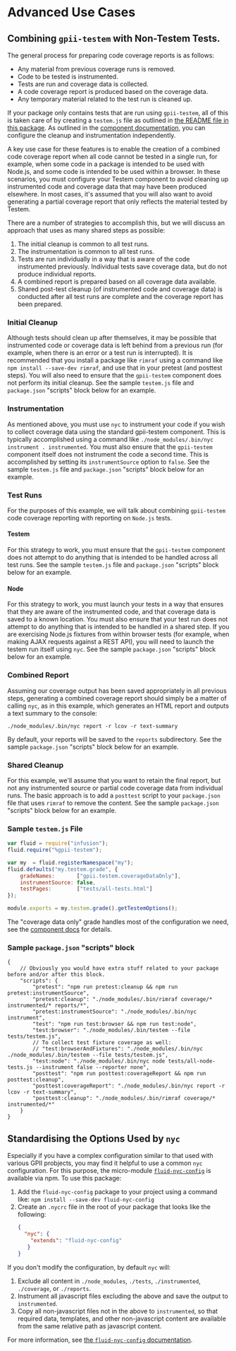 # Advanced Use Cases

## Combining `gpii-testem` with Non-Testem Tests.

The general process for preparing code coverage reports is as follows:

* Any material from previous coverage runs is removed.
* Code to be tested is instrumented.
* Tests are run and coverage data is collected.
* A code coverage report is produced based on the coverage data.
* Any temporary material related to the test run is cleaned up.

If your package only contains tests that are run using `gpii-testem`, all of this is taken
care of by creating a `testem.js` file as outlined in [the README file in this package](../README.md).  As outlined in
the [component documentation](testem-component.md), you can configure the cleanup and instrumentation independently.

A key use case for these features is to enable the creation of a combined code coverage report when all code cannot be
tested in a single run, for example, when some code in a package is intended to be used with Node.js, and some code is
intended to be used within a browser.  In these scenarios, you must configure your Testem component to avoid cleaning up
instrumented code and coverage data that may have been produced elsewhere.  In most cases, it's assumed that you will
also want to avoid generating a partial coverage report that only reflects the material tested by Testem.

There are a number of strategies to accomplish this, but we will discuss an approach that uses as many shared steps as
possible:

1. The initial cleanup is common to all test runs.
2. The instrumentation is common to all test runs.
3. Tests are run individually in a way that is aware of the code instrumented previously.  Individual tests save
   coverage data, but do not produce individual reports.
4. A combined report is prepared based on all coverage data available.
5. Shared post-test cleanup (of instrumented code and coverage data) is conducted after all test runs are complete and
   the coverage report has been prepared.

### Initial Cleanup

Although tests should clean up after themselves, it may be possible that instrumented code or coverage data is left
behind from a previous run (for example, when there is an error or a test run is interrupted).  It is recommended that
you install a package like `rimraf` using a command like `npm install --save-dev rimraf`, and use that in your pretest
(and posttest steps). You will also need to ensure that the `gpii-testem` component does not perform its initial
cleanup.  See the sample `testem.js` file and `package.json` "scripts" block below for an example.

### Instrumentation

As mentioned above, you must use `nyc` to instrument your code if you wish to collect coverage data using the standard
gpii-testem component.  This is typically accomplished using a command like `./node_modules/.bin/nyc instrument .
instrumented`. You must also ensure that the `gpii-testem` component itself does not instrument the code a second time.
This is accomplished by setting its `instrumentSource` option to `false`.  See the sample  `testem.js` file and
`package.json` "scripts" block below for an example.

### Test Runs

For the purposes of this example, we will talk about combining `gpii-testem` code coverage reporting with reporting on
`Node.js` tests.

#### Testem

For this strategy to work, you must ensure that the `gpii-testem` component does not attempt to do anything that is
intended to be handled across all test runs. See the sample `testem.js` file and `package.json` "scripts" block below
for an example.

#### Node

For this strategy to work, you must launch your tests in a way that ensures that they are aware of the instrumented
code, and that coverage data is saved to a known location.  You must also ensure that your test run does not attempt to
do anything that is intended to be handled in a shared step.  If you are exercising Node.js fixtures from within 
browser tests (for example, when making AJAX requests against a REST API), you will need to launch the testem run
itself using `nyc`.  See the sample `package.json` "scripts" block below for an example.

### Combined Report

Assuming our coverage output has been saved appropriately in all previous steps, generating a combined coverage report
should simply be a matter of calling `nyc`, as in this example, which generates an HTML report and outputs a text
summary to the console:

`./node_modules/.bin/nyc report -r lcov -r text-summary`

By default, your reports will be saved to the `reports` subdirectory. See the sample `package.json` "scripts" block
below for an example.

### Shared Cleanup

For this example, we'll assume that you want to retain the final report, but not any instrumented source or partial code
coverage data from individual runs.  The basic approach is to add a `posttest` script to your `package.json` file that
uses `rimraf` to remove the content.  See the sample `package.json` "scripts" block below for an example.

### Sample `testem.js` File

```javascript
var fluid = require("infusion");
fluid.require("%gpii-testem");

var my  = fluid.registerNamespace("my");
fluid.defaults("my.testem.grade", {
    gradeNames:       ["gpii.testem.coverageDataOnly"],
    instrumentSource: false,
    testPages:        ["tests/all-tests.html"]
});

module.exports = my.testem.grade().getTestemOptions();
```

The "coverage data only" grade handles most of the configuration we need, see the [component docs](testem-component.md)
for details.

### Sample `package.json` "scripts" block

```json5
{
    // Obviously you would have extra stuff related to your package before and/or after this block.
    "scripts": {
        "pretest": "npm run pretest:cleanup && npm run pretest:instrumentSource",
        "pretest:cleanup": "./node_modules/.bin/rimraf coverage/* instrumented/* reports/*",
        "pretest:instrumentSource": "./node_modules/.bin/nyc instrument",
        "test": "npm run test:browser && npm run test:node",
        "test:browser": "./node_modules/.bin/testem --file tests/testem.js",
        // To collect test fixture coverage as well:
        // "test:browserAndFixtures": "./node_modules/.bin/nyc ./node_modules/.bin/testem --file tests/testem.js",
        "test:node": "./node_modules/.bin/nyc node tests/all-node-tests.js --instrument false --reporter none",
        "posttest": "npm run posttest:coverageReport && npm run posttest:cleanup",
        "posttest:coverageReport": "./node_modules/.bin/nyc report -r lcov -r text-summary",
        "posttest:cleanup": "./node_modules/.bin/rimraf coverage/* instrumented/*"
    }
}

```

## Standardising the Options Used by `nyc`

Especially if you have a complex configuration similar to that used with various GPII probjects, you may find it helpful
to use a common `nyc` configuration.  For this purpose, the micro-module
[`fluid-nyc-config`](https://github.com/fluid-project/fluid-nyc-config) is available via npm.  To use this package:

1. Add the `fluid-nyc-config` package to your project using a command like: `npm install --save-dev fluid-nyc-config`
2. Create an `.nycrc` file in the root of your package that looks like the following:
   ```json
   {
     "nyc": {
       "extends": "fluid-nyc-config"
      }
   }
   ```

If you don't modify the configuration, by default `nyc` will:

1. Exclude all content in `./node_modules`, `./tests`, `./instrumented`, `./coverage`, or `./reports`.
2. Instrument all javascript files excluding the above and save the output to `instrumented`.
3. Copy all non-javascript files not in the above to `instrumented`, so that required data, templates, and other
   non-javascript content are available from the same relative path as javascript content.

For more information, see [the `fluid-nyc-config` documentation](https://github.com/fluid-project/fluid-nyc-config).